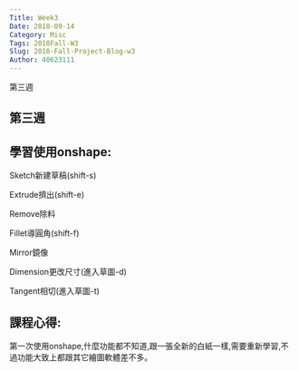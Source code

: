 ```yaml
---
Title: Week3
Date: 2018-09-14 
Category: Misc
Tags: 2018Fall-W3
Slug: 2018-Fall-Project-Blog-w3
Author: 40623111
---
```


第三週

<!-- PELICAN_END_SUMMARY -->

第三週
-----


學習使用onshape:
-----
Sketch新建草稿(shift-s)

Extrude擠出(shift-e)

Remove除料

Fillet導圓角(shift-f)

Mirror鏡像

Dimension更改尺寸(進入草圖-d)

Tangent相切(進入草圖-t)


課程心得:
-----
第一次使用onshape,什麼功能都不知道,跟一張全新的白紙一樣,需要重新學習,不過功能大致上都跟其它繪圖軟體差不多。


